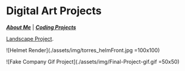 # Digital Art Projects

[***About Me***](./README.md) | [***Coding Projects***](./coding.md)


[Landscape Project](./assets/img/Landscape.mp4).

![Helmet Render](./assets/img/torres_helmFront.jpg =100x100)

![Fake Company Gif Project](./assets/img/Final-Project-gif.gif =50x50)
